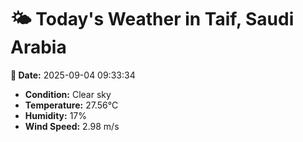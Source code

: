 # 🌤️ Today's Weather in Taif, Saudi Arabia

**📅 Date:** 2025-09-04 09:33:34

- **Condition:** Clear sky
- **Temperature:** 27.56°C
- **Humidity:** 17%
- **Wind Speed:** 2.98 m/s
